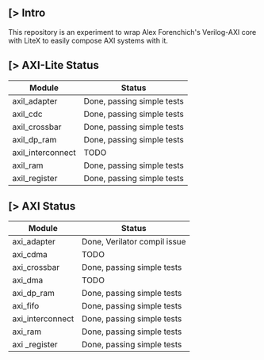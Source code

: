 [> Intro
--------
This repository is an experiment to wrap Alex Forenchich's Verilog-AXI core with LiteX to easily compose AXI systems with it.

[> AXI-Lite Status
---------------------

| Module            | Status                     |
|-------------------|----------------------------|
| axil_adapter      | Done, passing simple tests |
| axil_cdc          | Done, passing simple tests |
| axil_crossbar     | Done, passing simple tests |
| axil_dp_ram       | Done, passing simple tests |
| axil_interconnect | TODO                       |
| axil_ram          | Done, passing simple tests |
| axil_register     | Done, passing simple tests |

[> AXI Status
----------------

| Module            | Status                                           |
|-------------------|--------------------------------------------------|
| axi_adapter       | Done, Verilator compil issue                     |
| axi_cdma          | TODO                                             |
| axi_crossbar      | Done, passing simple tests                       |
| axi_dma           | TODO                                             |
| axi_dp_ram        | Done, passing simple tests                       |
| axi_fifo          | Done, passing simple tests                       |
| axi_interconnect  | Done, passing simple tests                       |
| axi_ram           | Done, passing simple tests                       |
| axi _register     | Done, passing simple tests                       |
